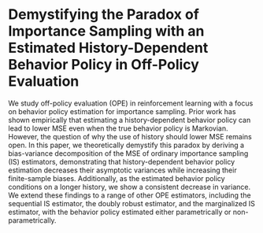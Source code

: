 # Demystifying the Paradox of Importance Sampling with an Estimated History-Dependent Behavior Policy in Off-Policy Evaluation

We study off-policy evaluation (OPE) in reinforcement learning with a focus on behavior policy estimation for importance sampling. Prior work has shown empirically that estimating a history-dependent behavior policy can lead to lower MSE even when the true behavior policy is Markovian. However, the question of why the use of history should lower MSE remains open. In this paper, we theoretically demystify this paradox by deriving a bias-variance decomposition of the MSE of ordinary importance sampling (IS) estimators, demonstrating that history-dependent behavior policy estimation decreases their asymptotic variances while increasing their finite-sample biases. Additionally, as the estimated behavior policy conditions on a longer history, we show a consistent decrease in variance. We extend these findings to a range of other OPE estimators, including the sequential IS estimator, the doubly robust estimator, and the marginalized IS estimator, with the behavior policy estimated either parametrically or non-parametrically.